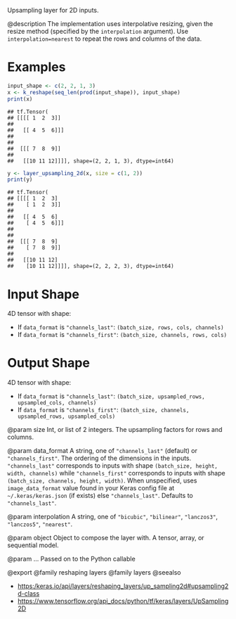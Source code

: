 Upsampling layer for 2D inputs.

@description
The implementation uses interpolative resizing, given the resize method
(specified by the `interpolation` argument). Use `interpolation=nearest`
to repeat the rows and columns of the data.

# Examples

```r
input_shape <- c(2, 2, 1, 3)
x <- k_reshape(seq_len(prod(input_shape)), input_shape)
print(x)
```

```
## tf.Tensor(
## [[[[ 1  2  3]]
##
##   [[ 4  5  6]]]
##
##
##  [[[ 7  8  9]]
##
##   [[10 11 12]]]], shape=(2, 2, 1, 3), dtype=int64)
```

```r
y <- layer_upsampling_2d(x, size = c(1, 2))
print(y)
```

```
## tf.Tensor(
## [[[[ 1  2  3]
##    [ 1  2  3]]
##
##   [[ 4  5  6]
##    [ 4  5  6]]]
##
##
##  [[[ 7  8  9]
##    [ 7  8  9]]
##
##   [[10 11 12]
##    [10 11 12]]]], shape=(2, 2, 2, 3), dtype=int64)
```

# Input Shape
4D tensor with shape:
- If `data_format` is `"channels_last"`:
    `(batch_size, rows, cols, channels)`
- If `data_format` is `"channels_first"`:
    `(batch_size, channels, rows, cols)`

# Output Shape
4D tensor with shape:
- If `data_format` is `"channels_last"`:
    `(batch_size, upsampled_rows, upsampled_cols, channels)`
- If `data_format` is `"channels_first"`:
    `(batch_size, channels, upsampled_rows, upsampled_cols)`

@param size
Int, or list of 2 integers.
The upsampling factors for rows and columns.

@param data_format
A string,
one of `"channels_last"` (default) or `"channels_first"`.
The ordering of the dimensions in the inputs.
`"channels_last"` corresponds to inputs with shape
`(batch_size, height, width, channels)` while `"channels_first"`
corresponds to inputs with shape
`(batch_size, channels, height, width)`.
When unspecified, uses
`image_data_format` value found in your Keras config file at
`~/.keras/keras.json` (if exists) else `"channels_last"`.
Defaults to `"channels_last"`.

@param interpolation
A string, one of `"bicubic"`, `"bilinear"`, `"lanczos3"`,
`"lanczos5"`, `"nearest"`.

@param object
Object to compose the layer with. A tensor, array, or sequential model.

@param ...
Passed on to the Python callable

@export
@family reshaping layers
@family layers
@seealso
+ <https:/keras.io/api/layers/reshaping_layers/up_sampling2d#upsampling2d-class>
+ <https://www.tensorflow.org/api_docs/python/tf/keras/layers/UpSampling2D>

